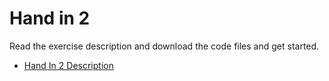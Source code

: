 # Hand in 2
Read the exercise description and download the code files and get started.

* [Hand In 2 Description](HandIn2.ipynb)
